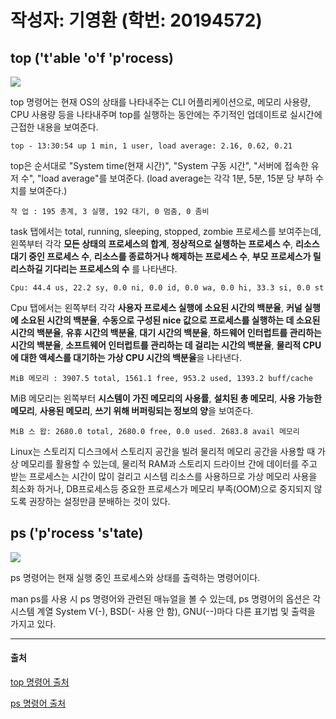 # 작성자: 기영환 (학번: 20194572)
## top ('t'able 'o'f 'p'rocess)
<img src='https://github.com/GYHGwangju/2024-05-20-20194572_Assignment/blob/main/top_in_here.png?raw=true'>

top 명령어는 현재 OS의 상태를 나타내주는 CLI 어플리케이션으로, 메모리 사용량, CPU 사용량 등을 나타내주며 top를 실행하는 동안에는 주기적인 업데이트로 실시간에 근접한 내용을 보여준다.

`top - 13:30:54 up 1 min, 1 user, load average: 2.16, 0.62, 0.21`

top은 순서대로 "System time(현재 시간)", "System 구동 시간", "서버에 접속한 유저 수", "load average"를 보여준다. (load average는 각각 1분, 5분, 15분 당 부하 수치를 보여준다.)

`작 업 : 195 총계, 3 실행, 192 대기, 0 멈춤, 0 좀비`

task 탭에서는 total, running, sleeping, stopped, zombie 프로세스를 보여주는데, 왼쪽부터 각각 **모든 상태의 프로세스의 합계**, **정상적으로 실행하는 프로세스 수**, **리소스 대기 중인 프로세스 수**, **리소스를 종료하거나 해제하는 프로세스 수**, **부모 프로세스가 릴리스하길 기다리는 프로세스의 수** 를 나타낸다.

`Cpu: 44.4 us, 22.2 sy, 0.0 ni, 0.0 id, 0.0 wa, 0.0 hi, 33.3 si, 0.0 st`

Cpu 탭에서는 왼쪽부터 각각 **사용자 프로세스 실행에 소요된 시간의 백분율**, **커널 실행에 소요된 시간의 백분율**, **수동으로 구성된 nice 값으로 프로세스를 실행하는 데 소요된 시간의 백분율**, **유휴 시간의 백분율**, **대기 시간의 백분율**, **하드웨어 인터럽트를 관리하는 시간의 백분율**, **소프트웨어 인터럽트를 관리하는 데 걸리는 시간의 백분율**, **물리적 CPU에 대한 액세스를 대기하는 가상 CPU 시간의 백분율**을 나타낸다.

`MiB 메모리 : 3907.5 total, 1561.1 free, 953.2 used, 1393.2 buff/cache`

MiB 메모리는 왼쪽부터 **시스템이 가진 메모리의 사용률**, **설치된 총 메모리**, **사용 가능한 메모리**, **사용된 메모리**, **쓰기 위해 버퍼링되는 정보의 양**을 보여준다.

`MiB 스 왑: 2680.0 total, 2680.0 free, 0.0 used. 2683.8 avail 메모리`

Linux는 스토리지 디스크에서 스토리지 공간을 빌려 물리적 메모리 공간을 사용할 때 가상 메모리를 활용할 수 있는데, 물리적 RAM과 스토리지 드라이브 간에 데이터를 주고 받는 프로세스는 시간이 많이 걸리고 시스템 리소스를 사용하므로 가상 메모리 사용을 최소화 하거나, DB프로세스등 중요한 프로세스가 메모리 부족(OOM)으로 중지되지 않도록 권장하는 설정만큼 분배하는 것이 있다.

## ps ('p'rocess 's'tate) 
<img src='https://github.com/GYHGwangju/2024-05-20-20194572_Assignment/blob/main/ps_in_here.png?raw=true'>

ps 명령어는 현재 실행 중인 프로세스와 상태를 출력하는 명령어이다. 

man ps를 사용 시 ps 명령어와 관련된 매뉴얼을 볼 수 있는데, ps 명령어의 옵션은 각 시스템 계열 System V(-), BSD(- 사용 안 함), GNU(--)마다 다른 표기법 및 출력을 가지고 있다. 







---
#### 출처

[top 명령어 출처](https://velog.io/@ljk0509/EC2-top-%EB%AA%85%EB%A0%B9%EC%96%B4-%EC%A0%9C%EB%8C%80%EB%A1%9C-%EC%9D%B4%ED%95%B4%ED%95%98%EA%B8%B0)

[ps 명령어 출처](https://blog.naver.com/tmk0429/222318530824)
